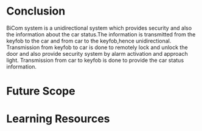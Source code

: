 # Conclusion
BiCom system is a unidirectional system which provides security and also the information about the car status.The information is transmitted from the keyfob to the car and from car to the keyfob,hence unidirectional.
Transmission from keyfob to car is done to remotely lock and unlock the door and also provide security system by alarm activation and approach light.
Transmission from car to keyfob is done to provide the car status information.

# Future Scope


# Learning Resources
